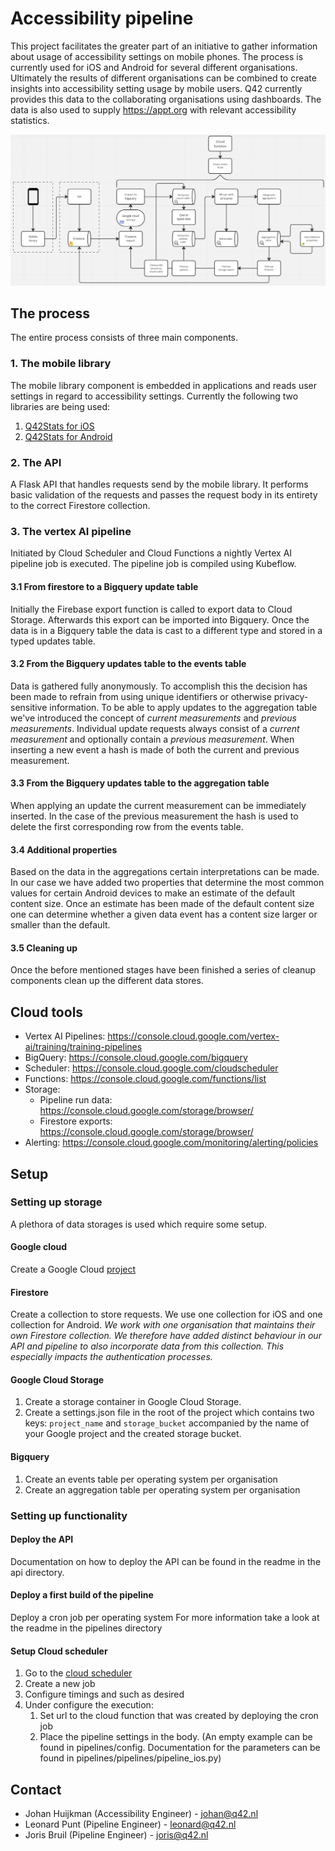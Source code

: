 # Accessibility pipeline

This project facilitates the greater part of an initiative to gather information about usage of accessibility settings on mobile phones.
The process is currently used for iOS and Android for several different organisations. 
Ultimately the results of different organisations can be combined to create insights into accessibility setting usage by mobile users. 
Q42 currently provides this data to the collaborating organisations using dashboards. 
The data is also used to supply https://appt.org with relevant accessibility statistics.

![Schematic image of the accessibility pipeline](pipeline_overview.png?raw=true "Pipeline Overview")


## The process
The entire process consists of three main components.

### 1. The mobile library
The mobile library component is embedded in applications and reads user settings in regard to accessibility settings.
Currently the following two libraries are being used:
1. [Q42Stats for iOS](https://github.com/Q42/Q42Stats)
2. [Q42Stats for Android](https://github.com/Q42/Q42Stats.Android)

### 2. The API
A Flask API that handles requests send by the mobile library. It performs basic validation of the requests and passes the request body in its entirety to the correct Firestore collection.

### 3. The vertex AI pipeline
Initiated by Cloud Scheduler and Cloud Functions a nightly Vertex AI pipeline job is executed. The pipeline job is compiled using Kubeflow.
#### 3.1 From firestore to a Bigquery update table
Initially the Firebase export function is called to export data to Cloud Storage. Afterwards this export can be imported into Bigquery. 
Once the data is in a Bigquery table the data is cast to a different type and stored in a typed updates table.
#### 3.2 From the Bigquery updates table to the events table
Data is gathered fully anonymously. To accomplish this the decision has been made to refrain from using unique identifiers or otherwise privacy-sensitive information.
To be able to apply updates to the aggregation table we've introduced the concept of _current measurements_ and _previous measurements_.
Individual update requests always consist of a _current measurement_ and optionally contain a _previous measurement_. 
When inserting a new event a hash is made of both the current and previous measurement. 
#### 3.3 From the Bigquery updates table to the aggregation table
When applying an update the current measurement can be immediately inserted. 
In the case of the previous measurement the hash is used to delete the first corresponding row from the events table.
#### 3.4 Additional properties
Based on the data in the aggregations certain interpretations can be made. 
In our case we have added two properties that determine the most common values for certain Android devices to make an estimate of the default content size. 
Once an estimate has been made of the default content size one can determine whether a given data event has a content size larger or smaller than the default.
#### 3.5 Cleaning up
Once the before mentioned stages have been finished a series of cleanup components clean up the different data stores.

## Cloud tools
- Vertex AI Pipelines: https://console.cloud.google.com/vertex-ai/training/training-pipelines
- BigQuery: https://console.cloud.google.com/bigquery
- Scheduler: https://console.cloud.google.com/cloudscheduler
- Functions: https://console.cloud.google.com/functions/list
- Storage:
  - Pipeline run data: https://console.cloud.google.com/storage/browser/
  - Firestore exports: https://console.cloud.google.com/storage/browser/
- Alerting: https://console.cloud.google.com/monitoring/alerting/policies

## Setup
### Setting up storage
A plethora of data storages is used which require some setup.

#### Google cloud
Create a Google Cloud [project](https://developers.google.com/workspace/guides/create-project)
#### Firestore
Create a collection to store requests. We use one collection for iOS and one collection for Android.
_We work with one organisation that maintains their own Firestore collection. 
We therefore have added distinct behaviour in our API and pipeline to also incorporate data from this collection. 
This especially impacts the authentication processes._
#### Google Cloud Storage
1. Create a storage container in Google Cloud Storage.
2. Create a settings.json file in the root of the project which contains two keys: `project_name` and `storage_bucket` accompanied by the name of your Google project and the created storage bucket. 
#### Bigquery 
1. Create an events table per operating system per organisation
2. Create an aggregation table per operating system per organisation

### Setting up functionality
#### Deploy the API
Documentation on how to deploy the API can be found in the readme in the api directory.
#### Deploy a first build of the pipeline
Deploy a cron job per operating system
For more information take a look at the readme in the pipelines directory 
#### Setup Cloud scheduler
1. Go to the [cloud scheduler](https://console.cloud.google.com/cloudscheduler)
2. Create a new job
3. Configure timings and such as desired
4. Under configure the execution:
   1. Set url to the cloud function that was created by deploying the cron job
   2. Place the pipeline settings in the body. (An empty example can be found in pipelines/config. Documentation for the parameters can be found in pipelines/pipelines/pipeline_ios.py)

## Contact

- Johan Huijkman (Accessibility Engineer) - johan@q42.nl 
- Leonard Punt (Pipeline Engineer) - leonard@q42.nl
- Joris Bruil (Pipeline Engineer) - joris@q42.nl 
